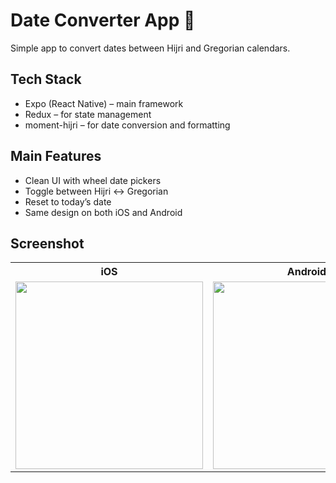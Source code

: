 # Date Converter App 📅

Simple app to convert dates between Hijri and Gregorian calendars.

## Tech Stack

- Expo (React Native) – main framework
- Redux – for state management
- moment-hijri – for date conversion and formatting

## Main Features

- Clean UI with wheel date pickers
- Toggle between Hijri ↔ Gregorian
- Reset to today’s date
- Same design on both iOS and Android

## Screenshot

<table align="center">
  <tr>
    <th>iOS</th>
    <th>Android</th>
  </tr>
  <tr>
    <td><img src="https://github.com/user-attachments/assets/57ecd6db-35e1-4be6-9574-f7a4afdca8da" width="300" /></td>
    <td><img src="https://github.com/user-attachments/assets/8c832e22-35dd-4fb4-a0ba-e537796bc8b6" width="300" /></td>
  </tr>
</table>
